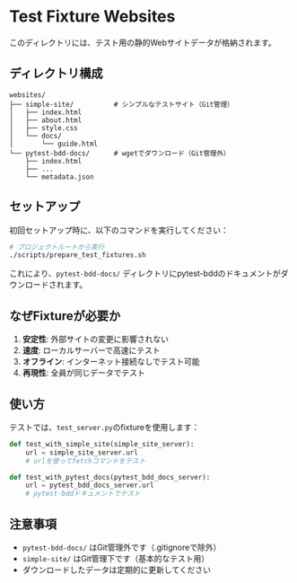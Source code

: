 # Test Fixture Websites

このディレクトリには、テスト用の静的Webサイトデータが格納されます。

## ディレクトリ構成

```
websites/
├── simple-site/          # シンプルなテストサイト（Git管理）
│   ├── index.html
│   ├── about.html
│   ├── style.css
│   └── docs/
│       └── guide.html
└── pytest-bdd-docs/      # wgetでダウンロード（Git管理外）
    ├── index.html
    ├── ...
    └── metadata.json
```

## セットアップ

初回セットアップ時に、以下のコマンドを実行してください：

```bash
# プロジェクトルートから実行
./scripts/prepare_test_fixtures.sh
```

これにより、`pytest-bdd-docs/` ディレクトリにpytest-bddのドキュメントがダウンロードされます。

## なぜFixtureが必要か

1. **安定性**: 外部サイトの変更に影響されない
2. **速度**: ローカルサーバーで高速にテスト
3. **オフライン**: インターネット接続なしでテスト可能
4. **再現性**: 全員が同じデータでテスト

## 使い方

テストでは、`test_server.py`のfixtureを使用します：

```python
def test_with_simple_site(simple_site_server):
    url = simple_site_server.url
    # urlを使ってfetchコマンドをテスト

def test_with_pytest_docs(pytest_bdd_docs_server):
    url = pytest_bdd_docs_server.url
    # pytest-bddドキュメントでテスト
```

## 注意事項

- `pytest-bdd-docs/` はGit管理外です（.gitignoreで除外）
- `simple-site/` はGit管理下です（基本的なテスト用）
- ダウンロードしたデータは定期的に更新してください
